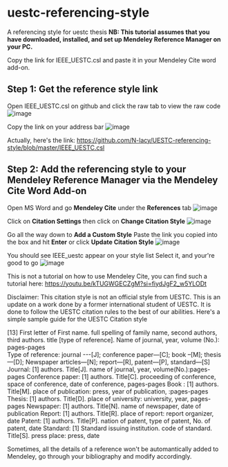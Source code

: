 # uestc-referencing-style
A referencing style for uestc thesis
**NB: This tutorial assumes that you have downloaded, installed, and set up Mendeley Reference Manager on your PC.**

Copy the link for IEEE_UESTC.csl and paste it in your Mendeley Cite word add-on.

## Step 1: Get the reference style link  
Open IEEE_UESTC.csl on github and click the raw tab to view the raw code
![image](https://github.com/user-attachments/assets/13956512-8392-41fc-9276-1d5febb9525a)

Copy the link on your address bar
![image](https://github.com/user-attachments/assets/bee85db0-e8bf-411b-bdf7-3f93e8ed0ae4)

Actually, here's the link: https://github.com/N-lacy/UESTC-referencing-style/blob/master/IEEE_UESTC.csl

## Step 2: Add the referencing style to your Mendeley Reference Manager via the Mendeley Cite Word Add-on
Open MS Word and go **Mendeley Cite** under the **References** tab
![image](https://github.com/user-attachments/assets/6c50dcdf-13c5-4cbd-b49d-b737797d3a69)

Click on **Citation Settings** then click on **Change Citation Style**
![image](https://github.com/user-attachments/assets/6b201240-fe18-4565-8967-736a1d5fb62e)

Go all the way down to **Add a Custom Style**
Paste the link you copied into the box and hit **Enter** or click **Update Citation Style**
![image](https://github.com/user-attachments/assets/42a4d6fc-72af-461d-b433-de95ec55a4b3)

You should see IEEE_uestc appear on your style list
Select it, and your're good to go
![image](https://github.com/user-attachments/assets/d4f580b2-10a4-4a53-a975-5d0836ac88a7)


This is not a tutorial on how to use Mendeley Cite, you can find such a tutorial here: https://youtu.be/kTUGWGECZgM?si=fiydJgF2_w5YLODt

Disclaimer: This citation style is not an official style from UESTC. This is an update on a work done by a former international student of UESTC. It is done to follow the UESTC citation rules to the best of our abilities.
Here's a simple sample guide for the UESTC Citation style

[13] First letter of First name. full spelling of family name, second authors, third authors. title [type of reference]. Name of journal, year, volume (No.): pages-pages  
  Type of reference:   journal ---[J]; conference paper—[C]; book –[M]; thesis—[D]; Newspaper articles—[N]; report—[R], patent—[P], standard—[S]
Journal:   [1] authors. Title[J]. name of journal, year, volume(No.):pages-pages
Conference paper: [1] authors. Title[C]. proceeding of conference, space of conference, date of conference, pages-pages
Book : [1] authors. Title[M]. place of publication: press, year of publication, :pages-pages
Thesis: [1] authors. Title[D]. place of university: university, year, pages-pages
Newspaper: [1] authors. Title[N]. name of newspaper, date of publication
Report: [1] authors. Title[R]. place of report: report organizer, date
Patent: [1] authors. Title[P]. nation of patent, type of patent, No. of patent, date
Standard: [1] Standard issuing institution. code of standard. Title[S]. press place: press, date

Sometimes, all the details of a reference won't be automantically added to Mendeley, go through your bibliography and modify accordingly.
